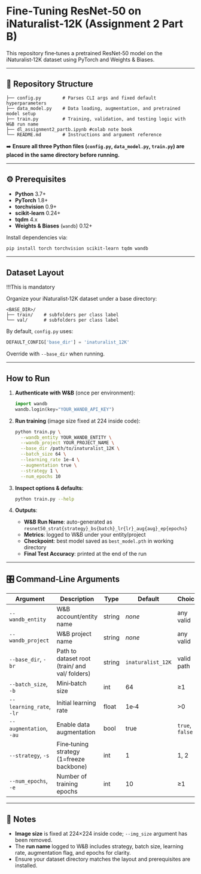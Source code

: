 # Fine‑Tuning ResNet‑50 on iNaturalist‑12K (Assignment 2 Part B)

This repository fine‑tunes a pretrained ResNet‑50 model on the iNaturalist‑12K dataset using PyTorch and Weights & Biases.

---

## 📂 Repository Structure

```
├── config.py        # Parses CLI args and fixed default hyperparameters
├── data_model.py    # Data loading, augmentation, and pretrained model setup
├── train.py         # Training, validation, and testing logic with W&B run name
├── dl_assignment2_partb.ipynb #colab note book
└── README.md        # Instructions and argument reference
```

➡️ **Ensure all three Python files (`config.py`, `data_model.py`, `train.py`) are placed in the same directory before running.**

---

## ⚙️ Prerequisites

- **Python** 3.7+  
- **PyTorch** 1.8+  
- **torchvision** 0.9+  
- **scikit‑learn** 0.24+  
- **tqdm** 4.x  
- **Weights & Biases** (`wandb`) 0.12+  

Install dependencies via:

```bash
pip install torch torchvision scikit-learn tqdm wandb
```

---

## Dataset Layout

!!!This is mandatory

Organize your iNaturalist‑12K dataset under a base directory:  

```
<BASE_DIR>/
├── train/    # subfolders per class label
└── val/      # subfolders per class label
```

By default, `config.py` uses:

```python
DEFAULT_CONFIG['base_dir'] = 'inaturalist_12K'
```

Override with `--base_dir` when running.

---

## How to Run

1. **Authenticate with W&B** (once per environment):
   ```python
   import wandb
   wandb.login(key="YOUR_WANDB_API_KEY")
   ```

2. **Run training** (image size fixed at 224 inside code):
   ```bash
   python train.py \
     --wandb_entity YOUR_WANDB_ENTITY \
     --wandb_project YOUR_PROJECT_NAME \
     --base_dir /path/to/inaturalist_12K \
     --batch_size 64 \
     --learning_rate 1e-4 \
     --augmentation true \
     --strategy 1 \
     --num_epochs 10
   ```

3. **Inspect options & defaults**:
   ```bash
   python train.py --help
   ```

4. **Outputs**:
   - **W&B Run Name**: auto-generated as `resnet50_strat{strategy}_bs{batch}_lr{lr}_aug{aug}_ep{epochs}`  
   - **Metrics**: logged to W&B under your entity/project  
   - **Checkpoint**: best model saved as `best_model.pth` in working directory  
   - **Final Test Accuracy**: printed at the end of the run

---

## 🎛️ Command‑Line Arguments

| Argument             | Description                                         | Type   | Default       | Choices       |
|----------------------|-----------------------------------------------------|--------|---------------|---------------|
| `--wandb_entity`     | W&B account/entity name                             | string | _none_        | any valid     |
| `--wandb_project`    | W&B project name                                    | string | _none_        | any valid     |
| `--base_dir`, `-br`  | Path to dataset root (train/ and val/ folders)      | string | `inaturalist_12K` | valid path |
| `--batch_size`, `-b` | Mini‑batch size                                     | int    | 64            | ≥1            |
| `--learning_rate`, `-lr` | Initial learning rate                          | float  | 1e‑4          | >0            |
| `--augmentation`, `-au` | Enable data augmentation                         | bool   | true          | `true`, `false` |
| `--strategy`, `-s`   | Fine‑tuning strategy (1=freeze backbone)            | int    | 1             | 1, 2          |
| `--num_epochs`, `-e` | Number of training epochs                           | int    | 10            | ≥1            |

---

## 📖 Notes

- **Image size** is fixed at 224×224 inside code; `--img_size` argument has been removed.  
- The **run name** logged to W&B includes strategy, batch size, learning rate, augmentation flag, and epochs for clarity.  
- Ensure your dataset directory matches the layout and prerequisites are installed.


